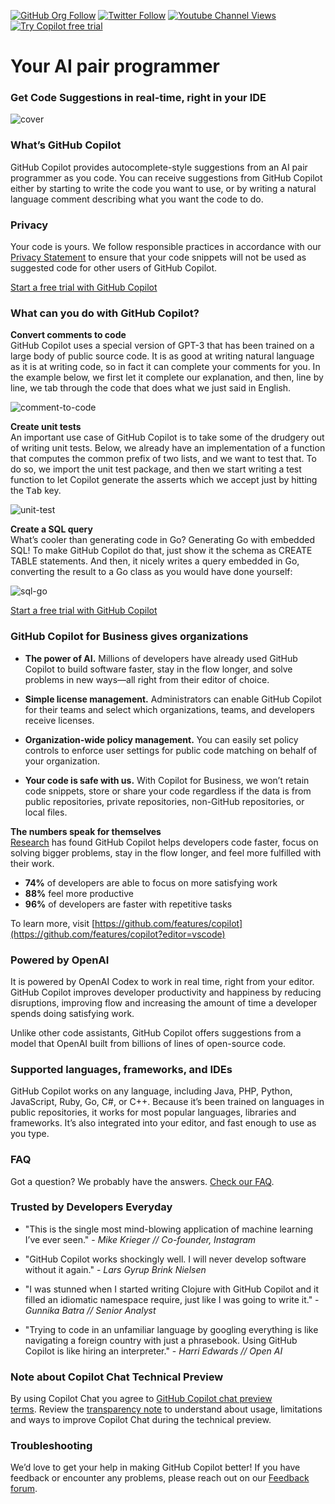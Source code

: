
[![GitHub Org Follow](https://img.shields.io/github/followers/github?style=social)](https://github.com/github)
[![Twitter Follow](https://img.shields.io/badge/follow-%40github-1DA1F2?logo=twitter&style=social)](https://twitter.com/github)
[![Youtube Channel Views](https://img.shields.io/youtube/channel/views/UC7c3Kb6jYCRj4JOHHZTxKsQ?style=social)](https://www.youtube.com/@GitHub/search?query=copilot)
[![Try Copilot free trial](https://img.shields.io/badge/Try%20Copilot-Free%20trial-success)](https://github.com/github-copilot/signup?editor=vscode)

# Your AI pair programmer
### **Get Code Suggestions in real-time, right in your IDE**

![cover](https://user-images.githubusercontent.com/37570492/212964557-8d832278-61bb-4288-a8a7-47f35859e868.gif)

### **What’s GitHub Copilot**
GitHub Copilot provides autocomplete-style suggestions from an AI pair programmer as you code. You can receive suggestions from GitHub Copilot either by starting to write the code you want to use, or by writing a natural language comment describing what you want the code to do. 

### **Privacy**

Your code is yours. We follow responsible practices in accordance with our [Privacy Statement](https://docs.github.com/en/site-policy/privacy-policies/github-privacy-statement) to ensure that your code snippets will not be used as suggested code for other users of GitHub Copilot.

[Start a free trial with GitHub Copilot](https://github.com/github-copilot/signup?editor=vscode)

### **What can you do with GitHub Copilot?**
**Convert comments to code** <br />
GitHub Copilot uses a special version of GPT-3 that has been trained on a large body of public source code. It is as good at writing natural language as it is at writing code, so in fact it can complete your comments for you. In the example below, we first let it complete our explanation, and then, line by line, we tab through the code that does what we just said in English.

![comment-to-code](https://user-images.githubusercontent.com/37570492/212965036-26579d9f-cfaf-44eb-90fb-76421dc7ab9d.gif)

**Create unit tests** <br />
An important use case of GitHub Copilot is to take some of the drudgery out of writing unit tests. Below, we already have an implementation of a function that computes the common prefix of two lists, and we want to test that. To do so, we import the unit test package, and then we start writing a test function to let Copilot generate the asserts which we accept just by hitting the <kbd>Tab</kbd> key.

![unit-test](https://user-images.githubusercontent.com/37570492/212964557-8d832278-61bb-4288-a8a7-47f35859e868.gif)

**Create a SQL query** <br />
What’s cooler than generating code in Go? Generating Go with embedded SQL! To make GitHub Copilot do that, just show it the schema as CREATE TABLE statements. And then, it nicely writes a query embedded in Go, converting the result to a Go class as you would have done yourself:

![sql-go](https://user-images.githubusercontent.com/37570492/212965203-c9623e27-4fff-4961-a7f4-4d14625dd17c.gif)

[Start a free trial with GitHub Copilot](https://github.com/github-copilot/signup?editor=vscode)

### **GitHub Copilot for Business gives organizations** 
- **The power of AI.** Millions of developers have already used GitHub Copilot to build software faster, stay in the flow longer, and solve problems in new ways—all right from their editor of choice. 

- **Simple license management.** Administrators can enable GitHub Copilot for their teams and select which organizations, teams, and developers receive licenses. 
 
- **Organization-wide policy management.** You can easily set policy controls to enforce user settings for public code matching on behalf of your organization. 

- **Your code is safe with us.** With Copilot for Business, we won’t retain code snippets, store or share your code regardless if the data is from public repositories, private repositories, non-GitHub repositories, or local files. 

**The numbers speak for themselves**
<br/>
[Research](https://github.blog/2022-09-07-research-quantifying-github-copilots-impact-on-developer-productivity-and-happiness/) has found GitHub Copilot helps developers code faster, focus on solving bigger problems, stay in the flow longer, and feel more fulfilled with their work.
- **74%** of developers are able to focus on more satisfying work
- **88%** feel more productive
- **96%** of developers are faster with repetitive tasks

To learn more, visit [https://github.com/features/copilot](https://github.com/features/copilot?editor=vscode)

### **Powered by OpenAI**
It is powered by OpenAI Codex to work in real time, right from your editor. GitHub Copilot improves developer productivity and happiness by reducing disruptions, improving flow and increasing the amount of time a developer spends doing satisfying work. 

Unlike other code assistants, GitHub Copilot offers suggestions from a model that OpenAI built from billions of lines of open-source code. 

### **Supported languages, frameworks, and IDEs**
GitHub Copilot works on any language, including Java, PHP, Python, JavaScript, Ruby, Go, C#, or C++. Because it’s been trained on languages in public repositories, it works for most popular languages, libraries and frameworks. It’s also integrated into your editor, and fast enough to use as you type.

### **FAQ**
Got a question? We probably have the answers. [Check our FAQ](https://github.com/features/copilot/?editor=vscode#faq).

### **Trusted by Developers Everyday**

- "This is the single most mind-blowing application of machine learning I’ve ever seen." - _Mike Krieger // Co-founder, Instagram_

- "GitHub Copilot works shockingly well. I will never develop software without it again." - _Lars Gyrup Brink Nielsen_

- "I was stunned when I started writing Clojure with GitHub Copilot and it filled an idiomatic namespace require, just like I was going to write it." - _Gunnika Batra // Senior Analyst_

- "Trying to code in an unfamiliar language by googling everything is like navigating a foreign country with just a phrasebook. Using GitHub Copilot is like hiring an interpreter." - _Harri Edwards // Open AI_

### Note about Copilot Chat Technical Preview

By using Copilot Chat you agree to [GitHub Copilot chat preview terms](https://docs.github.com/en/early-access/copilot/github-copilot-chat-technical-preview-license-terms). Review the [transparency note](https://aka.ms/CopilotChatTransparencyNote) to understand about usage, limitations and ways to improve Copilot Chat during the technical preview.


### Troubleshooting
We’d love to get your help in making GitHub Copilot better! If you have feedback or encounter any problems, please reach out on our [Feedback forum](https://github.com/orgs/community/discussions/categories/copilot).
